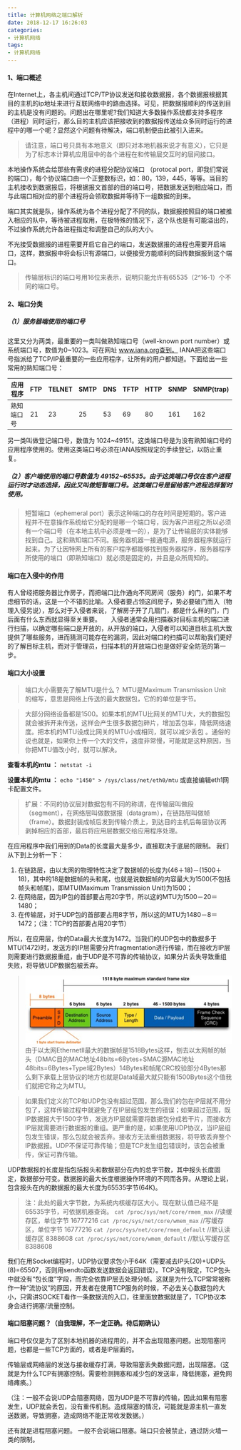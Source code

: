 ```yaml
---
title: 计算机网络之端口解析
date: 2018-12-17 16:26:03
categories:
- 计算机网络
tags:
- 计算机网络
---
```

#### 1、端口概述
在Internet上，各主机间通过TCP/TP协议发送和接收数据报，各个数据报根据其目的主机的ip地址来进行互联网络中的路由选择。可见，把数据报顺利的传送到目的主机是没有问题的。问题出在哪里呢?我们知道大多数操作系统都支持多程序（进程）同时运行，那么目的主机应该把接收到的数据报传送给众多同时运行的进程中的哪一个呢？显然这个问题有待解决，端口机制便由此被引入进来。
>请注意，端口号只具有本地意义（即只对本地机器来说才有意义），它只是为了标志本计算机应用层中的各个进程在和传输层交互时的层间接口。

<!--more-->
本地操作系统会给那些有需求的进程分配协议端口 （protocal port，即我们常说的端口），每个协议端口由一个正整数标识，如：80，139，445，等等。当目的主机接收到数据报后，将根据报文首部的目的端口号，把数据发送到相应端口，而与此端口相对应的那个进程将会领取数据并等待下一组数据的到来。

端口其实就是队，操作系统为各个进程分配了不同的队，数据报按照目的端口被推入相应的队中，等待被进程取用，在极特殊的情况下，这个队也是有可能溢出的，不过操作系统允许各进程指定和调整自己的队的大小。

不光接受数据报的进程需要开启它自己的端口，发送数据报的进程也需要开启端口，这样，数据报中将会标识有源端口，以便接受方能顺利的回传数据报到这个端口。
>传输层标识的端口号用16位来表示，说明只能允许有65535（2^16-1）个不同的端口号。


#### 2、端口分类
##### （1）服务器端使用的端口号
这里又分为两类，最重要的一类叫做熟知端口号（well-known port number）或系统端口号，数值为0~1023。可在网址 www.iana.org查到。
IANA把这些端口号指派给了TCP/IP最重要的一些应用程序，让所有的用户都知道。下面给出一些常用的熟知端口号：

应用程序   | FTP | TELNET | SMTP | DNS | TFTP | HTTP | SNMP | SNMP(trap)
-----------|-----|--------|------|-----|------|------|------|------------
熟知端口号 |  21 |   23   |  25  |  53 |  69  |  80  |  161 |   162

另一类叫做登记端口号，数值为 1024~49151。这类端口号是为没有熟知端口号的应用程序使用的。使用这类端口号必须在IANA按照规定的手续登记，以防止重复。

##### （2）客户端使用的端口号数值为 49152~65535。由于这类端口号仅在客户进程运行时才动态选择，因此又叫做短暂端口号。这类端口号是留给客户进程选择暂时使用。

>短暂端口（ephemeral port）表示这种端口的存在时间是短期的。客户进程并不在意操作系统给它分配的是哪一个端口号，因为客户进程之所以必须有一个端口号（在本地主机中必须是唯一的），是为了让传输层的实体能够找到自己。这和熟知端口不同。服务器机器一接通电源，服务器程序就运行起来。为了让因特网上所有的客户程序都能够找到服务器程序，服务器程序所使用的端口（即熟知端口）就必须是固定的，并且是众所周知的。


#### 端口在入侵中的作用
有人曾经把服务器比作房子，而把端口比作通向不同房间（服务）的门，如果不考虑细节的话，这是一个不错的比喻。入侵者要占领这间房子，势必要破门而入（物理入侵另说），那么对于入侵者来说，了解房子开了几扇门，都是什么样的门，门后面有什么东西就显得至关重要。
　 入侵者通常会用扫描器对目标主机的端口进行扫描，以确定哪些端口是开放的，从开放的端口，入侵者可以知道目标主机大致提供了哪些服务，进而猜测可能存在的漏洞，因此对端口的扫描可以帮助我们更好的了解目标主机，而对于管理员，扫描本机的开放端口也是做好安全防范的第一步。


#### 端口大小设置
>端口大小需要先了解MTU是什么？
MTU是Maximum Transmission Unit的缩写，意思是网络上传送的最大数据包，它的的单位是字节。

>大部分网络设备都是1500。如果本机的MTU比网关的MTU大，大的数据包就会被拆开来传送，这样会产生很多数据包碎片，增加丢包率，降低网络速度。把本机的MTU设成比网关的MTU小或相同，就可以减少丢包 。通俗的说也就是，如果你上传一个大的文件，速度非常慢，可能就是这种原因，当你把MTU值改小时，就可以解决。

**查看本机的mtu ：** `netstat -i`

**设置本机的mtu ：** `echo "1450" > /sys/class/net/eth0/mtu` 或直接编辑eth1网卡配置文件。

>扩展：不同的协议层对数据包有不同的称谓，在传输层叫做段（segment），在网络层叫做数据报（datagram），在链路层叫做帧（frame）。数据封装成帧后发到传输介质上，到达目的主机后每层协议再剥掉相应的首部，最后将应用层数据交给应用程序处理。

在应用程序中我们用到的Data的长度最大是多少，直接取决于底层的限制。
我们从下到上分析一下：
1. 在链路层，由以太网的物理特性决定了数据帧的长度为(46＋18)－(1500＋18)，其中的18是数据帧的头和尾，也就是说数据帧的内容最大为1500(不包括帧头和帧尾)，即MTU(Maximum Transmission Unit)为1500；
2. 在网络层，因为IP包的首部要占用20字节，所以这的MTU为1500－20＝1480；
3. 在传输层，对于UDP包的首部要占用8字节，所以这的MTU为1480－8＝1472；（注：TCP的首部要占用20字节）　　

所以，在应用层，你的Data最大长度为1472。当我们的UDP包中的数据多于MTU(1472)时，发送方的IP层需要分片fragmentation进行传输，而在接收方IP层则需要进行数据报重组，由于UDP是不可靠的传输协议，如果分片丢失导致重组失败，将导致UDP数据包被丢弃。

>![](/uploads/2018/12/network_mtu_001.jpg)
由于以太网EthernetII最大的数据帧是1518Bytes这样，刨去以太网帧的帧头（DMAC目的MAC地址48bits=6Bytes+SMAC源MAC地址48bits=6Bytes+Type域2Bytes）14Bytes和帧尾CRC校验部分4Bytes那么剩下承载上层协议的地方也就是Data域最大就只能有1500Bytes这个值我们就把它称之为MTU。

>如果我们定义的TCP和UDP包没有超过范围，那么我们的包在IP层就不用分包了，这样传输过程中就避免了在IP层组包发生的错误；如果超过范围，既IP数据报大于1500字节，发送方IP层就需要将数据包分成若干片，而接收方IP层就需要进行数据报的重组。更严重的是，如果使用UDP协议，当IP层组包发生错误，那么包就会被丢弃。接收方无法重组数据报，将导致丢弃整个IP数据报。UDP不保证可靠传输；但是TCP发生组包错误时，该包会被重传，保证可靠传输。

UDP数据报的长度是指包括报头和数据部分在内的总字节数，其中报头长度固定，数据部分可变。数据报的最大长度根据操作环境的不同而各异。从理论上说，包含报头在内的数据报的最大长度为65535字节(64K)。
>注：此处的最大字节数，为系统内核缓存区大小。现在默认值已经不是65535字节，可依据机器查询。
`cat /proc/sys/net/core/rmem_max`	//读缓存区，单位字节
16777216
`cat /proc/sys/net/core/wmem_max`	//写缓存区，单位字节
16777216
`cat /proc/sys/net/core/rmem_default`	//默认读缓存区
8388608
`cat /proc/sys/net/core/wmem_default`	//默认写缓存区
8388608

我们在用Socket编程时，UDP协议要求包小于64K（需要减去IP头(20)+UDP头(8)=65507，否则用sendto函数发送数据会返回错误）。TCP没有限定，TCP包头中就没有“包长度”字段，而完全依靠IP层去处理分帧。这就是为什么TCP常常被称作一种“流协议”的原因，开发者在使用TCP服务的时候，不必去关心数据包的大小，只需讲SOCKET看作一条数据流的入口，往里面放数据就是了，TCP协议本身会进行拥塞/流量控制。


#### 端口阻塞问题？（自我理解，不一定正确。待后期确认）
端口号仅仅是为了区别本地机器的进程用的，并不会出现阻塞问题。出现阻塞问题，也都是一些TCP方面的，或者是IP层面的。

传输层或网络层的发送与接收缓存打满，导致阻塞丢失数据问题，出现阻塞。（这就是为什么TCP有拥塞控制。需要检测拥塞和减少包的发送率，降低拥塞，避免网络瘫痪。）

（注：一般不会说UDP会阻塞网络，因为UDP是不可靠的传输，因此如果有阻塞发生，UDP就会丢包，没有重传机制。造成阻塞的情况，可能就是源主机一直发送数据，导致拥塞，造成网络不能正常收发数据。）

还有就是进程阻塞问题。 一般不会说端口阻塞。端口只会被禁止，通过防火墙一类的限制。

